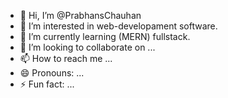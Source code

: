 - 👋 Hi, I’m @PrabhansChauhan
- 👀 I’m interested in web-developament software.
- 🌱 I’m currently learning (MERN) fullstack.
- 💞️ I’m looking to collaborate on ...
- 📫 How to reach me ...
- 😄 Pronouns: ...
- ⚡ Fun fact: ...

<!---
PrabhansChauhan/PrabhansChauhan is a ✨ special ✨ repository because its `README.md` (this file) appears on your GitHub profile.
You can click the Preview link to take a look at your changes.
--->
